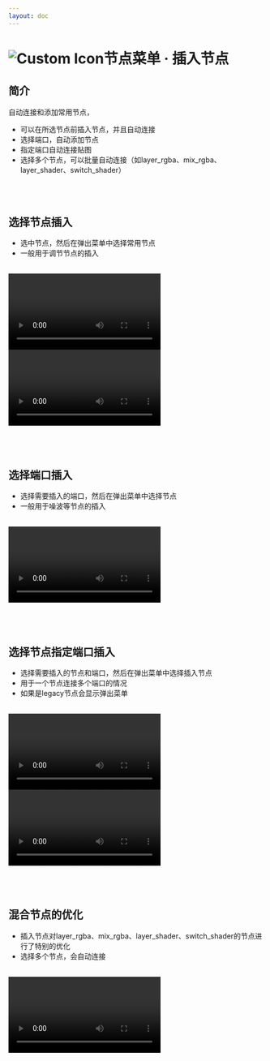 ```yaml
---
layout: doc
---
```

# <span class="h1-icon"><img src="/img/AR-NodeMenu.webp" alt="Custom Icon"></span>节点菜单 · 插入节点

## 简介

自动连接和添加常用节点，

- 可以在所选节点前插入节点，并且自动连接
- 选择端口，自动添加节点
- 指定端口自动连接贴图
- 选择多个节点，可以批量自动连接（如layer_rgba、mix_rgba、layer_shader、switch_shader）


<br/>
<br/>


## 选择节点插入
* 选中节点，然后在弹出菜单中选择常用节点
* 一般用于调节节点的插入

<br/>

<video controls>
  <source src="/img/ar_autonode_node_custommenu_add_node1.webm" type="video/webm">
</video>

<br />

<video controls>
  <source src="/img/ar_autonode_legacy_custommenu_add_node1.webm" type="video/webm">
</video>

<br/>
<br/>
<br/>
<br/>


## 选择端口插入
* 选择需要插入的端口，然后在弹出菜单中选择节点
* 一般用于噪波等节点的插入

<br/>

<video controls>
  <source src="/img/ar_autonode_node_custommenu_add_node2.webm" type="video/webm">
</video>

<br/>
<br/>
<br/>
<br/>


## 选择节点指定端口插入
* 选择需要插入的节点和端口，然后在弹出菜单中选择插入节点
* 用于一个节点连接多个端口的情况
* 如果是legacy节点会显示弹出菜单

<br/>

<video controls>
  <source src="/img/ar_autonode_node_custommenu_add_node3.webm" type="video/webm">
</video>

<br />

<video controls>
  <source src="/img/ar_autonode_legacy_custommenu_add_node2.webm" type="video/webm">
</video>

<br/>
<br/>
<br/>
<br/>


## 混合节点的优化
* 插入节点对layer_rgba、mix_rgba、layer_shader、switch_shader的节点进行了特别的优化
* 选择多个节点，会自动连接

<br/>

<video controls>
  <source src="/img/ar_autonode_node_custommenu_add_node_layer.webm" type="video/webm">
</video>

<br/>

<br/>
<br/>
<br/>
<br/>
